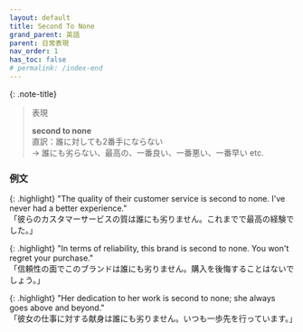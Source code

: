 ```yaml
---
layout: default
title: Second To None
grand_parent: 英語
parent: 日常表現
nav_order: 1
has_toc: false
# permalink: /index-end
---
```


{: .note-title}
> 表現
>
> **second to none**<br>
> 直訳：誰に対しても2番手にならない<br>
> → 誰にも劣らない、最高の、一番良い、一番悪い、一番早い etc.

### 例文

{: .highlight}
"The quality of their customer service is second to none. I've never had a better experience."<br>
「彼らのカスタマーサービスの質は誰にも劣りません。これまでで最高の経験でした。」

{: .highlight}
"In terms of reliability, this brand is second to none. You won't regret your purchase."<br>
「信頼性の面でこのブランドは誰にも劣りません。購入を後悔することはないでしょう。」

{: .highlight}
"Her dedication to her work is second to none; she always goes above and beyond."<br>
「彼女の仕事に対する献身は誰にも劣りません。いつも一歩先を行っています。」
